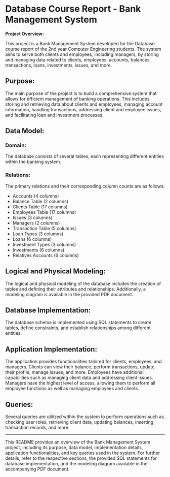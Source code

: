 # Database Course Report - Bank Management System

**Project Overview:**

This project is a Bank Management System developed for the Database course report of the 2nd year Computer Engineering students. The system aims to serve both clients and employees, including managers, by storing and managing data related to clients, employees, accounts, balances, transactions, loans, investments, issues, and more.

## Purpose:

The main purpose of the project is to build a comprehensive system that allows for efficient management of banking operations. This includes storing and retrieving data about clients and employees, managing account information, handling transactions, addressing client and employee issues, and facilitating loan and investment processes.

## Data Model:

### Domain:

The database consists of several tables, each representing different entities within the banking system.

### Relations:

The primary relations and their corresponding column counts are as follows:

- Accounts (4 columns)
- Balance Table (2 columns)
- Clients Table (17 columns)
- Employees Table (17 columns)
- Issues (3 columns)
- Managers (2 columns)
- Transaction Table (5 columns)
- Loan Types (3 columns)
- Loans (6 columns)
- Investment Types (3 columns)
- Investments (6 columns)
- Relatives Accounts (6 columns)

## Logical and Physical Modeling:

The logical and physical modeling of the database includes the creation of tables and defining their attributes and relationships. Additionally, a modeling diagram is available in the provided PDF document.

## Database Implementation:

The database schema is implemented using SQL statements to create tables, define constraints, and establish relationships among different entities.

## Application Implementation:

The application provides functionalities tailored for clients, employees, and managers. Clients can view their balance, perform transactions, update their profile, manage issues, and more. Employees have additional capabilities such as managing client data and addressing client issues. Managers have the highest level of access, allowing them to perform all employee functions as well as managing employees and clients.

## Queries:

Several queries are utilized within the system to perform operations such as checking user roles, retrieving client data, updating balances, inserting transaction records, and more.

---

This README provides an overview of the Bank Management System project, including its purpose, data model, implementation details, application functionalities, and key queries used in the system. For further details, refer to the respective sections, the provided SQL statements for database implementation, and the modeling diagram available in the accompanying PDF document.
